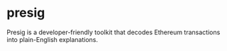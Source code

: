# presig
Presig is a developer-friendly toolkit that decodes Ethereum transactions into plain-English explanations.
